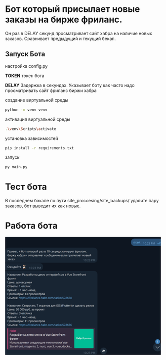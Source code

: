 # Бот который присылает новые заказы на бирже фриланс.
Он раз в DELAY секунд просматривает сайт хабра на наличие новых заказов.
Сравнивает предыдущий и текущий бекап.

## Запуск Бота

настройка config.py

**TOKEN** токен бота

**DELAY** Задержка в секундах. Указывает боту как часто надо просматривать сайт фриланс биржи хабра


создание виртуальной среды
```bash
python -m venv venv
```
активация виртуальной среды
```bash
.\venv\Scripts\activate
```
установка зависимостей
```bash
pip install -r requirements.txt
```
запуск
```bash
py main.py
```

# Тест бота

В последнем бэкапе по пути site_proccesing/site_backups/ удалите пару заказов, бот выведит их как новые.

# Работа бота

![alt text](image.png)